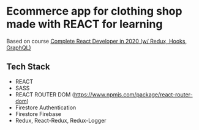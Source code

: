 # Ecommerce app for clothing shop made with REACT for learning

Based on course [Complete React Developer in 2020 (w/ Redux, Hooks, GraphQL)](https://www.udemy.com/course/complete-react-developer-zero-to-mastery/)

## Tech Stack

- REACT
- SASS
- REACT ROUTER DOM (https://www.npmjs.com/package/react-router-dom)
- Firestore Authentication
- Firestore Firebase
- Redux, React-Redux, Redux-Logger
